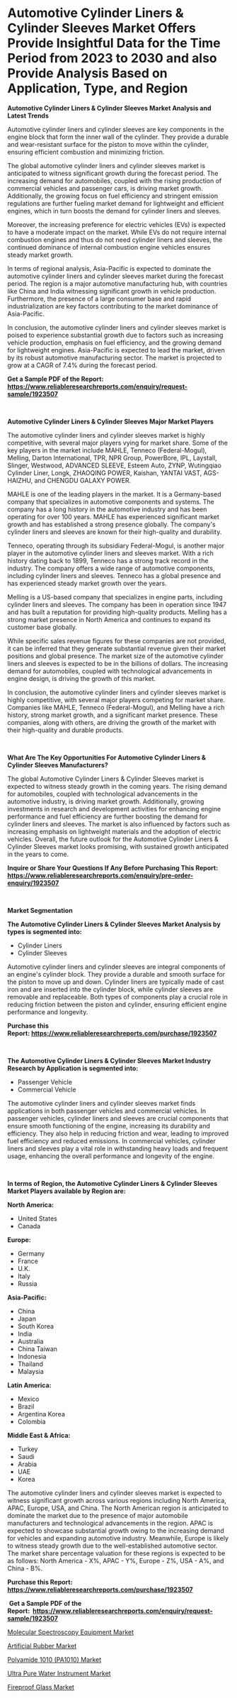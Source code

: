 <p><h1>Automotive Cylinder Liners & Cylinder Sleeves Market Offers Provide Insightful Data for the Time Period from 2023 to 2030 and also Provide Analysis Based on Application, Type, and Region</h1></p><p><strong>Automotive Cylinder Liners & Cylinder Sleeves Market Analysis and Latest Trends</strong></p>
<p><p>Automotive cylinder liners and cylinder sleeves are key components in the engine block that form the inner wall of the cylinder. They provide a durable and wear-resistant surface for the piston to move within the cylinder, ensuring efficient combustion and minimizing friction.</p><p>The global automotive cylinder liners and cylinder sleeves market is anticipated to witness significant growth during the forecast period. The increasing demand for automobiles, coupled with the rising production of commercial vehicles and passenger cars, is driving market growth. Additionally, the growing focus on fuel efficiency and stringent emission regulations are further fueling market demand for lightweight and efficient engines, which in turn boosts the demand for cylinder liners and sleeves.</p><p>Moreover, the increasing preference for electric vehicles (EVs) is expected to have a moderate impact on the market. While EVs do not require internal combustion engines and thus do not need cylinder liners and sleeves, the continued dominance of internal combustion engine vehicles ensures steady market growth.</p><p>In terms of regional analysis, Asia-Pacific is expected to dominate the automotive cylinder liners and cylinder sleeves market during the forecast period. The region is a major automotive manufacturing hub, with countries like China and India witnessing significant growth in vehicle production. Furthermore, the presence of a large consumer base and rapid industrialization are key factors contributing to the market dominance of Asia-Pacific.</p><p>In conclusion, the automotive cylinder liners and cylinder sleeves market is poised to experience substantial growth due to factors such as increasing vehicle production, emphasis on fuel efficiency, and the growing demand for lightweight engines. Asia-Pacific is expected to lead the market, driven by its robust automotive manufacturing sector. The market is projected to grow at a CAGR of 7.4% during the forecast period.</p></p>
<p><strong>Get a Sample PDF of the Report:&nbsp; <a href="https://www.reliableresearchreports.com/enquiry/request-sample/1923507">https://www.reliableresearchreports.com/enquiry/request-sample/1923507</a></strong></p>
<p>&nbsp;</p>
<p><strong>Automotive Cylinder Liners & Cylinder Sleeves Major Market Players</strong></p>
<p><p>The automotive cylinder liners and cylinder sleeves market is highly competitive, with several major players vying for market share. Some of the key players in the market include MAHLE, Tenneco (Federal-Mogul), Melling, Darton International, TPR, NPR Group, PowerBore, IPL, Laystall, Slinger, Westwood, ADVANCED SLEEVE, Esteem Auto, ZYNP, Wutingqiao Cylinder Liner, Longk, ZHAOQING POWER, Kaishan, YANTAI VAST, AGS-HAIZHU, and CHENGDU GALAXY POWER.</p><p>MAHLE is one of the leading players in the market. It is a Germany-based company that specializes in automotive components and systems. The company has a long history in the automotive industry and has been operating for over 100 years. MAHLE has experienced significant market growth and has established a strong presence globally. The company's cylinder liners and sleeves are known for their high-quality and durability.</p><p>Tenneco, operating through its subsidiary Federal-Mogul, is another major player in the automotive cylinder liners and sleeves market. With a rich history dating back to 1899, Tenneco has a strong track record in the industry. The company offers a wide range of automotive components, including cylinder liners and sleeves. Tenneco has a global presence and has experienced steady market growth over the years.</p><p>Melling is a US-based company that specializes in engine parts, including cylinder liners and sleeves. The company has been in operation since 1947 and has built a reputation for providing high-quality products. Melling has a strong market presence in North America and continues to expand its customer base globally.</p><p>While specific sales revenue figures for these companies are not provided, it can be inferred that they generate substantial revenue given their market positions and global presence. The market size of the automotive cylinder liners and sleeves is expected to be in the billions of dollars. The increasing demand for automobiles, coupled with technological advancements in engine design, is driving the growth of this market.</p><p>In conclusion, the automotive cylinder liners and cylinder sleeves market is highly competitive, with several major players competing for market share. Companies like MAHLE, Tenneco (Federal-Mogul), and Melling have a rich history, strong market growth, and a significant market presence. These companies, along with others, are driving the growth of the market with their high-quality and durable products.</p></p>
<p>&nbsp;</p>
<p><strong>What Are The Key Opportunities For Automotive Cylinder Liners & Cylinder Sleeves Manufacturers?</strong></p>
<p><p>The global Automotive Cylinder Liners & Cylinder Sleeves market is expected to witness steady growth in the coming years. The rising demand for automobiles, coupled with technological advancements in the automotive industry, is driving market growth. Additionally, growing investments in research and development activities for enhancing engine performance and fuel efficiency are further boosting the demand for cylinder liners and sleeves. The market is also influenced by factors such as increasing emphasis on lightweight materials and the adoption of electric vehicles. Overall, the future outlook for the Automotive Cylinder Liners & Cylinder Sleeves market looks promising, with sustained growth anticipated in the years to come.</p></p>
<p><strong>Inquire or Share Your Questions If Any Before Purchasing This Report: <a href="https://www.reliableresearchreports.com/enquiry/pre-order-enquiry/1923507">https://www.reliableresearchreports.com/enquiry/pre-order-enquiry/1923507</a></strong></p>
<p>&nbsp;</p>
<p><strong>Market Segmentation</strong></p>
<p><strong>The Automotive Cylinder Liners & Cylinder Sleeves Market Analysis by types is segmented into:</strong></p>
<p><ul><li>Cylinder Liners</li><li>Cylinder Sleeves</li></ul></p>
<p><p>Automotive cylinder liners and cylinder sleeves are integral components of an engine's cylinder block. They provide a durable and smooth surface for the piston to move up and down. Cylinder liners are typically made of cast iron and are inserted into the cylinder block, while cylinder sleeves are removable and replaceable. Both types of components play a crucial role in reducing friction between the piston and cylinder, ensuring efficient engine performance and longevity.</p></p>
<p><strong>Purchase this Report:&nbsp;<a href="https://www.reliableresearchreports.com/purchase/1923507">https://www.reliableresearchreports.com/purchase/1923507</a></strong></p>
<p>&nbsp;</p>
<p><strong>The Automotive Cylinder Liners & Cylinder Sleeves Market Industry Research by Application is segmented into:</strong></p>
<p><ul><li>Passenger Vehicle</li><li>Commercial Vehicle</li></ul></p>
<p><p>The automotive cylinder liners and cylinder sleeves market finds applications in both passenger vehicles and commercial vehicles. In passenger vehicles, cylinder liners and sleeves are crucial components that ensure smooth functioning of the engine, increasing its durability and efficiency. They also help in reducing friction and wear, leading to improved fuel efficiency and reduced emissions. In commercial vehicles, cylinder liners and sleeves play a vital role in withstanding heavy loads and frequent usage, enhancing the overall performance and longevity of the engine.</p></p>
<p>&nbsp;</p>
<p><strong>In terms of Region, the Automotive Cylinder Liners & Cylinder Sleeves Market Players available by Region are:</strong></p>
<p>
    <p> <strong> North America: </strong>
        <ul>
            <li>United States</li>
            <li>Canada</li>
        </ul>
        </p> 
    <p> <strong> Europe: </strong>
        <ul>
            <li>Germany</li>
            <li>France</li>
            <li>U.K.</li>
            <li>Italy</li>
            <li>Russia</li>
        </ul>
        </p> 
    <p> <strong> Asia-Pacific: </strong>
        <ul>
            <li>China</li>
            <li>Japan</li>
            <li>South Korea</li>
            <li>India</li>
            <li>Australia</li>
            <li>China Taiwan</li>
            <li>Indonesia</li>
            <li>Thailand</li>
            <li>Malaysia</li>
        </ul>
        </p> 
    <p> <strong> Latin America: </strong>
        <ul>
            <li>Mexico</li>
            <li>Brazil</li>
            <li>Argentina Korea</li>
            <li>Colombia</li>
        </ul>
        </p> 
    <p> <strong> Middle East & Africa: </strong>
        <ul>
            <li>Turkey</li>
            <li>Saudi</li>
            <li>Arabia</li>
            <li>UAE</li>
            <li>Korea</li>
        </ul>
    </p>
    </p>
<p><p>The automotive cylinder liners and cylinder sleeves market is expected to witness significant growth across various regions including North America, APAC, Europe, USA, and China. The North American region is anticipated to dominate the market due to the presence of major automobile manufacturers and technological advancements in the region. APAC is expected to showcase substantial growth owing to the increasing demand for vehicles and expanding automotive industry. Meanwhile, Europe is likely to witness steady growth due to the well-established automotive sector. The market share percentage valuation for these regions is expected to be as follows: North America - X%, APAC - Y%, Europe - Z%, USA - A%, and China - B%.</p></p>
<p><strong>Purchase this Report: <a href="https://www.reliableresearchreports.com/purchase/1923507">https://www.reliableresearchreports.com/purchase/1923507</a></strong></p>
<p>&nbsp;<strong>Get a Sample PDF of the Report:&nbsp;&nbsp;<a href="https://www.reliableresearchreports.com/enquiry/request-sample/1923507">https://www.reliableresearchreports.com/enquiry/request-sample/1923507</a></strong></p>
<p><strong></strong></p>
<p><p><a href="https://github.com/tamvrosiya/Market-Research-Report-List-1/blob/main/molecular-spectroscopy-equipment-market.md">Molecular Spectroscopy Equipment Market</a></p><p><a href="https://medium.com/@v27092023/artificial-rubber-market-comprehensive-assessment-by-type-application-and-geography-ed9316c74c06">Artificial Rubber Market</a></p><p><a href="https://www.linkedin.com/pulse/polyamide-1010-pa1010-market-size-share-amp-trends-analysis-i4sce/">Polyamide 1010 (PA1010) Market</a></p><p><a href="https://github.com/gaydyna/Market-Research-Report-List-1/blob/main/ultra-pure-water-instrument-market.md">Ultra Pure Water Instrument Market</a></p><p><a href="https://medium.com/@v25590012/fireproof-glass-market-size-and-market-trends-complete-industry-overview-2023-to-2030-be602cab00b2">Fireproof Glass Market</a></p></p>
